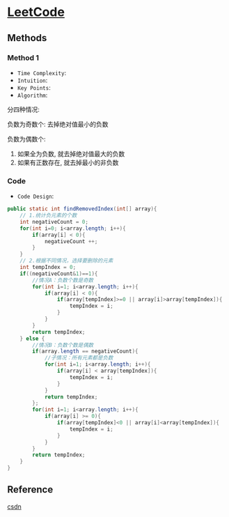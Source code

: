 # [LeetCode ]()

## Methods

### Method 1

* `Time Complexity`:
* `Intuition`:
* `Key Points`:
* `Algorithm`:

分四种情况:

负数为奇数个: 去掉绝对值最小的负数

负数为偶数个:

  1. 如果全为负数, 就去掉绝对值最大的负数
  2. 如果有正数存在, 就去掉最小的非负数

### Code

* `Code Design`:

```java
public static int findRemovedIndex(int[] array){
    // 1.统计负元素的个数
    int negativeCount = 0;
    for(int i=0; i<array.length; i++){
        if(array[i] < 0){
            negativeCount ++;
        }
    }
    // 2.根据不同情况，选择要删除的元素
    int tempIndex = 0;
    if((negativeCount&1)==1){
        //情况A：负数个数是奇数
        for(int i=1; i<array.length; i++){
            if(array[i] < 0){
                if(array[tempIndex]>=0 || array[i]>array[tempIndex]){
                    tempIndex = i;
                }
            }
        }
        return tempIndex;
    } else {
        //情况B：负数个数是偶数
        if(array.length == negativeCount){
            //子情况：所有元素都是负数
            for(int i=1; i<array.length; i++){
                if(array[i] < array[tempIndex]){
                    tempIndex = i;
                }
            }
            return tempIndex;
        };
        for(int i=1; i<array.length; i++){
            if(array[i] >= 0){
                if(array[tempIndex]<0 || array[i]<array[tempIndex]){
                    tempIndex = i;
                }
            }
        }
        return tempIndex;
    }
}
```

## Reference

[csdn](https://blog.csdn.net/csdnnews/article/details/102815159)